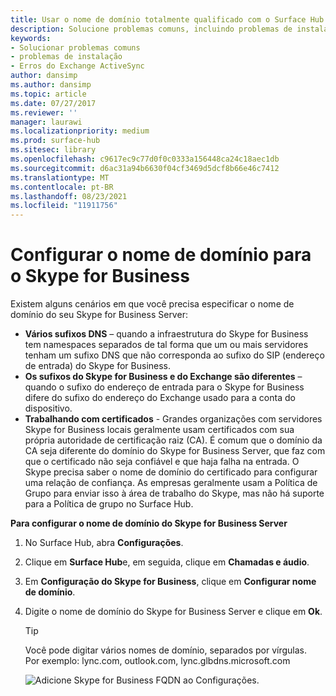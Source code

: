 ```yaml
---
title: Usar o nome de domínio totalmente qualificado com o Surface Hub
description: Solucione problemas comuns, incluindo problemas de instalação e erros do Exchange ActiveSync.
keywords:
- Solucionar problemas comuns
- problemas de instalação
- Erros do Exchange ActiveSync
author: dansimp
ms.author: dansimp
ms.topic: article
ms.date: 07/27/2017
ms.reviewer: ''
manager: laurawi
ms.localizationpriority: medium
ms.prod: surface-hub
ms.sitesec: library
ms.openlocfilehash: c9617ec9c77d0f0c0333a156448ca24c18aec1db
ms.sourcegitcommit: d6ac31a94b6630f04cf3469d5dcf8b66e46c7412
ms.translationtype: MT
ms.contentlocale: pt-BR
ms.lasthandoff: 08/23/2021
ms.locfileid: "11911756"
---
```

# <a name="configure-domain-name-for-skype-for-business"></a>Configurar o nome de domínio para o Skype for Business

Existem alguns cenários em que você precisa especificar o nome de domínio do seu Skype for Business Server:
- **Vários sufixos DNS** – quando a infraestrutura do Skype for Business tem namespaces separados de tal forma que um ou mais servidores tenham um sufixo DNS que não corresponda ao sufixo do SIP (endereço de entrada) do Skype for Business.  
- **Os sufixos do Skype for Business e do Exchange são diferentes** – quando o sufixo do endereço de entrada para o Skype for Business difere do sufixo do endereço do Exchange usado para a conta do dispositivo.
- **Trabalhando com certificados** - Grandes organizações com servidores Skype for Business locais geralmente usam certificados com sua própria autoridade de certificação raiz (CA). É comum que o domínio da CA seja diferente do domínio do Skype for Business Server, que faz com que o certificado não seja confiável e que haja falha na entrada.  O Skype precisa saber o nome de domínio do certificado para configurar uma relação de confiança. As empresas geralmente usam a Política de Grupo para enviar isso à área de trabalho do Skype, mas não há suporte para a Política de grupo no Surface Hub.

**Para configurar o nome de domínio do Skype for Business Server**</br>
1. No Surface Hub, abra **Configurações**.
2. Clique em **Surface Hub**e, em seguida, clique em **Chamadas e áudio**. 
3. Em **Configuração do Skype for Business**, clique em **Configurar nome de domínio**. 
4. Digite o nome de domínio do Skype for Business Server e clique em **Ok**. 
   > [!TIP]
   > Você pode digitar vários nomes de domínio, separados por vírgulas. <br> Por exemplo: lync.com, outlook.com, lync.glbdns.microsoft.com

    ![Adicione Skype for Business FQDN ao Configurações.](images/system-settings-add-fqdn.png)
